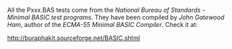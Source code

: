 All the Pxxx.BAS tests come from the *National Bureau of Standards - Minimal
BASIC test programs*. They have been compiled by *John Gatewood Ham*, author of
the *ECMA-55 Minimal BASIC Compiler*. Check it at:

http://buraphakit.sourceforge.net/BASIC.shtml
